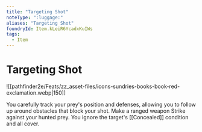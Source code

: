 ```yaml
---
title: "Targeting Shot"
noteType: ":luggage:"
aliases: "Targeting Shot"
foundryId: Item.kLeiR6YcadxKuIWs
tags:
  - Item
---
```


# Targeting Shot
![[pathfinder2e/Feats/zz_asset-files/icons-sundries-books-book-red-exclamation.webp|150]]

You carefully track your prey's position and defenses, allowing you to follow up around obstacles that block your shot. Make a ranged weapon Strike against your hunted prey. You ignore the target's [[Concealed]] condition and all cover.
